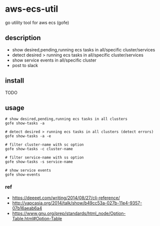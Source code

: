 # aws-ecs-util

go utility tool for aws ecs (gofe)

## description

* show desired,pending,running ecs tasks in all/specific cluster/services
* detect desired > running ecs tasks in all/specific cluster/services
* show service events in all/specific cluster
* post to slack

## install

TODO

## usage

```
# show desired,pending,running ecs tasks in all clusters
gofe show-tasks -a

# detect desired > running ecs tasks in all clusters (detect errors)
gofe show-tasks -a -e

# filter cluster-name with sc option
gofe show-tasks -c cluster-name

# filter service-name with ss option
gofe show-tasks -s service-name

# show service events
gofe show-events

```

### ref

* https://deeeet.com/writing/2014/08/27/cli-reference/
* http://yapcasia.org/2014/talk/show/b49cc53a-027b-11e4-9357-07b16aeab6a4
* https://www.gnu.org/prep/standards/html_node/Option-Table.html#Option-Table


